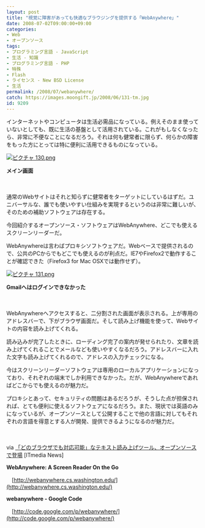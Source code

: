 ```yaml
---
layout: post
title: "視覚に障害があっても快適なブラウジングを提供する「WebAnywhere」"
date: 2008-07-02T09:00:00+09:00
categories:
- Web
- オープンソース
tags: 
- プログラミング言語 - JavaScript
- 生活 - 知識
- プログラミング言語 - PHP
- 特殊
- Flash
- ライセンス - New BSD License
- 生活
permalink: /2008/07/webanywhere/
catch: https://images.moongift.jp/2008/06/131-tm.jpg
id: 9209
---
```

インターネットやコンピュータは生活必需品になっている。例えそのまま使っていないとしても、既に生活の基盤として活用されている。これがもしなくなったら、非常に不便なことになるだろう。それは何も健常者に限らず、何らかの障害をもった方にとっては特に便利に活用できるものになっている。

  

[![ピクチャ 130.png](https://images.moongift.jp/2008/06/130-tm.jpg)](https://images.moongift.jp/2008/06/130.jpg)  
  
**メイン画面**

  

　

  

通常のWebサイトはそれと知らずに健常者をターゲットにしているはずだ。ユニバーサルな、誰でも使いやすい仕組みを実現するというのは非常に難しいが、そのための補助ソフトウェアは存在する。

  

今回紹介するオープンソース・ソフトウェアはWebAnywhere、どこでも使えるスクリーンリーダーだ。

  
  
<!--more-->  

WebAnywhereは言わばプロキシソフトウェアだ。Webベースで提供されるので、公共のPCからでもどこでも使えるのが利点だ。IE7やFirefox2で動作することが確認できた（Firefox3 for Mac OSXでは動作せず）。

  

[![ピクチャ 131.png](https://images.moongift.jp/2008/06/131-tm.jpg)](https://images.moongift.jp/2008/06/1311.jpg)  
  
**Gmailへはログインできなかった**

  

　

  

WebAnywhereへアクセスすると、二分割された画面が表示される。上が専用のアドレスバーで、下がブラウザ画面だ。そして読み上げ機能を使って、Webサイトの内容を読み上げてくれる。

  

読み込みが完了したときに、ローディング完了の案内が発せられたり、文章を読み上げてくれることでメールなども使いやすくなるだろう。アドレスバーに入れた文字も読み上げてくれるので、アドレスの入力チェックになる。

  

今はスクリーンリーダーソフトウェアは専用のローカルアプリケーションになっており、それぞれの端末でしか利用できなかった。だが、WebAnywhereであればどこからでも使えるのが魅力だ。

  

プロキシとあって、セキュリティの問題はあるだろうが、そうした点が担保されれば、とても便利に使えるソフトウェアになるだろう。また、現状では英語のみになっているが、オープンソースとして公開することで他の言語に対してもそれぞれの言語を得意とする人が開発、提供できるようになるのが魅力だ。

  

　

  

via [「どのブラウザでも対応可能」なテキスト読み上げツール、オープンソースで登場](http://www.itmedia.co.jp/news/articles/0806/27/news024.html) [ITmedia News]

  

**WebAnywhere: A Screen Reader On the Go**  
  
　[http://webanywhere.cs.washington.edu/](http://webanywhere.cs.washington.edu/)

  

**webanywhere - Google Code**  
  
　[http://code.google.com/p/webanywhere/](http://code.google.com/p/webanywhere/)

  
